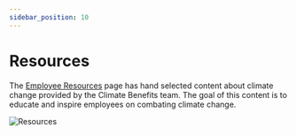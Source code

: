 ```yaml
---
sidebar_position: 10
---
```


# Resources

The [Employee Resources](https://www.app.climatebenefits.com/employee/resources) page has hand selected content about climate change provided by the Climate Benefits team. The goal of this content is to educate and inspire employees on combating climate change. 


![Resources](../../src/assets/Resources.gif)